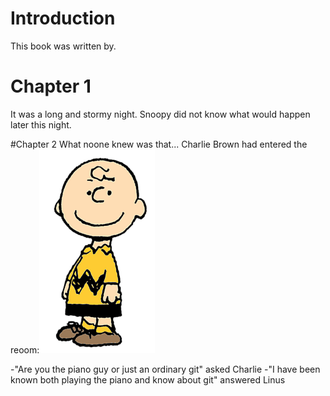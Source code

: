 # Introduction
This book was written by.

# Chapter 1
It was a long and stormy night. Snoopy did not know what would happen later this night.

#Chapter 2
What noone knew was that...
Charlie Brown had entered the reoom:![Charlie Brown](Charlie_Brown.png)

-"Are you the piano guy or just an ordinary git" asked Charlie
-"I have been known both playing the piano and know about git" answered Linus